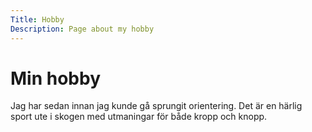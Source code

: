 ```yaml
---
Title: Hobby
Description: Page about my hobby
---
```


Min hobby
==================

Jag har sedan innan jag kunde gå sprungit orientering. Det är en härlig sport ute i skogen med utmaningar för både kropp och knopp.
